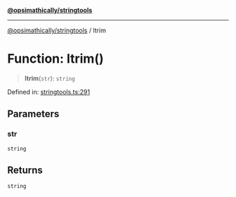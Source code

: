 [**@opsimathically/stringtools**](../README.md)

***

[@opsimathically/stringtools](../README.md) / ltrim

# Function: ltrim()

> **ltrim**(`str`): `string`

Defined in: [stringtools.ts:291](https://github.com/opsimathically/stringtools/blob/5cf0ffb2adf03175d5a0f33cafd31a945563ed1e/src/stringtools.ts#L291)

## Parameters

### str

`string`

## Returns

`string`
